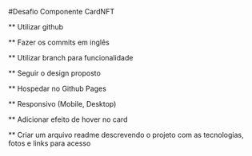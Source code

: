 #Desafio Componente CardNFT 

** Utilizar github

** Fazer os commits em inglês

** Utilizar branch para funcionalidade 

** Seguir o design proposto

** Hospedar no Github Pages

** Responsivo (Mobile, Desktop)

** Adicionar efeito de hover no card

** Criar um arquivo readme descrevendo o projeto com as tecnologias, fotos e links para acesso
